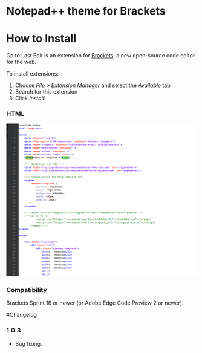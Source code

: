 Notepad++ theme for Brackets 
==========================

How to Install
==============
Go to Last Edit is an extension for [Brackets](https://github.com/adobe/brackets/), a new open-source code editor for the web.

To install extensions:

1. Choose _File > Extension Manager_ and select the _Available_ tab
2. Search for this extension
3. Click _Install_!

### HTML
![HTML Screenshot](https://github.com/EssamManzilak/NotepadPlusThemeForBrackets/blob/master/screenshot.png)

 
### Compatibility
Brackets Sprint 16 or newer (or Adobe Edge Code Preview 2 or newer).

#Changelog

### 1.0.3
- Bug fixing.

